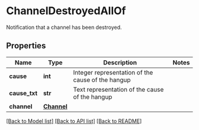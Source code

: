 # ChannelDestroyedAllOf

Notification that a channel has been destroyed.
## Properties
Name | Type | Description | Notes
------------ | ------------- | ------------- | -------------
**cause** | **int** | Integer representation of the cause of the hangup |
**cause_txt** | **str** | Text representation of the cause of the hangup |
**channel** | [**Channel**](Channel.md) |  |

[[Back to Model list]](../README.md#documentation-for-models) [[Back to API list]](../README.md#documentation-for-api-endpoints) [[Back to README]](../README.md)
